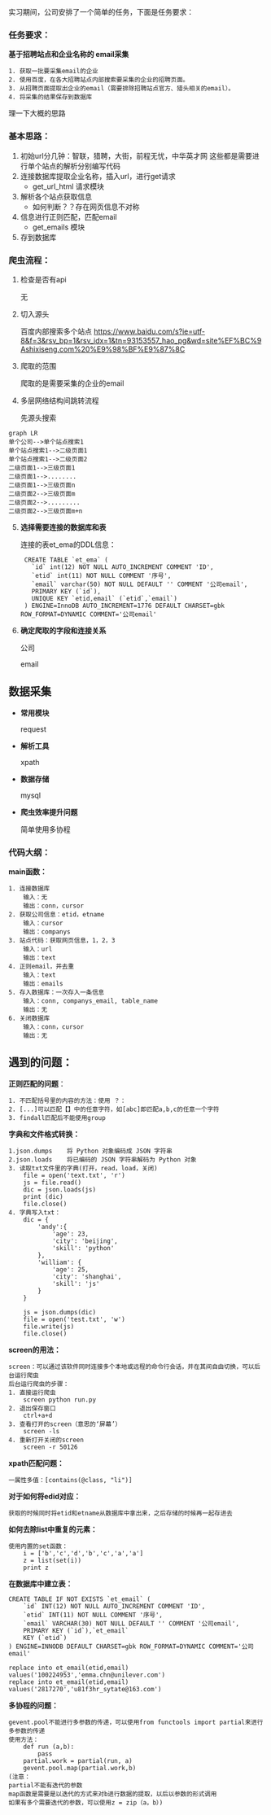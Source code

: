 
实习期间，公司安排了一个简单的任务，下面是任务要求：

### 任务要求： ###
**基于招聘站点和企业名称的 email采集**

	1. 获取一批要采集email的企业
	2. 使用百度，在各大招聘站点内部搜索要采集的企业的招聘页面。
	3. 从招聘页面提取出企业的email（需要排除招聘站点官方、猎头相关的email）。
	4. 将采集的结果保存到数据库

理一下大概的思路

### 基本思路： ###

1. 初始url分几钟：智联，猎聘，大街，前程无忧，中华英才网 这些都是需要进行单个站点的解析分别编写代码
2. 连接数据库提取企业名称，插入url，进行get请求
	- get_url_html 请求模块
3. 解析各个站点获取信息
    - 如何判断？？存在网页信息不对称
4. 信息进行正则匹配，匹配email
	- get_emails 模块
5. 存到数据库




### 爬虫流程： ###
1. 检查是否有api

	无

2. 切入源头

    百度内部搜索多个站点
	https://www.baidu.com/s?ie=utf-8&f=3&rsv_bp=1&rsv_idx=1&tn=93153557_hao_pg&wd=site%EF%BC%9Ashixiseng.com%20%E9%98%BF%E9%87%8C

3. 爬取的范围

	爬取的是需要采集的企业的email

4. 多层网络结构间跳转流程

	先源头搜索
```
graph LR
单个公司-->单个站点搜索1
单个站点搜索1-->二级页面1
单个站点搜索1-->二级页面2
二级页面1-->三级页面1
二级页面1-->........
二级页面1-->三级页面n
二级页面2-->三级页面m
二级页面2-->.........
二级页面2-->三级页面m+n

```


5. **选择需要连接的数据库和表**

	连接的表et_ema的DDL信息：
	    
        CREATE TABLE `et_ema` (
          `id` int(12) NOT NULL AUTO_INCREMENT COMMENT 'ID',
          `etid` int(11) NOT NULL COMMENT '序号',
          `email` varchar(50) NOT NULL DEFAULT '' COMMENT '公司email',
          PRIMARY KEY (`id`),
          UNIQUE KEY `etid,email` (`etid`,`email`)
        ) ENGINE=InnoDB AUTO_INCREMENT=1776 DEFAULT CHARSET=gbk ROW_FORMAT=DYNAMIC COMMENT='公司email'


6. **确定爬取的字段和连接关系**

    公司
    
    email

## 数据采集 ##


- **常用模块**

    request

- **解析工具**

    xpath
- **数据存储**

    mysql
    
- **爬虫效率提升问题**

    简单使用多协程


### 代码大纲： ###

**main函数：**
    
    1. 连接数据库
        输入：无
        输出：conn，cursor
    2. 获取公司信息：etid，etname
        输入：cursor
        输出：companys
    3. 站点代码：获取网页信息，1，2，3
        输入：url
        输出：text
    4. 正则email，并去重
        输入：text
        输出：emails
    5. 存入数据库：一次存入一条信息
        输入：conn, companys_email, table_name
        输出：无
    6. 关闭数据库
        输入：conn，cursor
        输出：无
    


## 遇到的问题：

**正则匹配的问题**：

    1. 不匹配括号里的内容的方法：使用 ？：
    2. [...]可以匹配【】中的任意字符，如[abc]即匹配a,b,c的任意一个字符
    3. findall匹配后不能使用group
    
**字典和文件格式转换：**

    1.json.dumps	将 Python 对象编码成 JSON 字符串
    2.json.loads	将已编码的 JSON 字符串解码为 Python 对象
    3. 读取txt文件里的字典(打开，read，load，关闭)
        file = open('text.txt', 'r')
        js = file.read()
        dic = json.loads(js)
        print (dic)
        file.close()
    4. 字典写入txt：
        dic = {  
            'andy':{  
                'age': 23,  
                'city': 'beijing',  
                'skill': 'python'  
            },  
            'william': {  
                'age': 25,  
                'city': 'shanghai',  
                'skill': 'js'  
            }  
        }  
        
        js = json.dumps(dic)   
        file = open('test.txt', 'w')  
        file.write(js)  
        file.close()  

**screen的用法：**

    screen：可以通过该软件同时连接多个本地或远程的命令行会话，并在其间自由切换，可以后台运行爬虫
    后台运行爬虫的步骤：
    1. 直接运行爬虫
        screen python run.py
    2. 退出保存窗口
        ctrl+a+d 
    3. 查看打开的screen（意思的‘屏幕’）
        screen -ls
    4. 重新打开关闭的screen
        screen -r 50126
        
**xpath匹配问题：**

    一属性多值：[contains(@class, "li")]
    
**对于如何将edid对应：**

    获取的时候同时将etid和etname从数据库中拿出来，之后存储的时候再一起存进去
    
**如何去除list中重复的元素：**

    使用内置的set函数：
        i = ['b','c','d','b','c','a','a']
        z = list(set(i))
        print z
        
**在数据库中建立表：**

    CREATE TABLE IF NOT EXISTS `et_email` (
        `id` INT(12) NOT NULL AUTO_INCREMENT COMMENT 'ID',
        `etid` INT(11) NOT NULL COMMENT '序号',
        `email` VARCHAR(30) NOT NULL DEFAULT '' COMMENT '公司email',
        PRIMARY KEY (`id`),`et_email`
        KEY (`etid`)
    ) ENGINE=INNODB DEFAULT CHARSET=gbk ROW_FORMAT=DYNAMIC COMMENT='公司email'

    replace into et_email(etid,email) values('100224953','emma.chn@unilever.com')
    replace into et_email(etid,email) values('2817270','u81f3hr_sytate@163.com')
    
**多协程的问题：**

    gevent.pool不能进行多参数的传递，可以使用from functools import partial来进行多参数的传递
    使用方法：  
        def run (a,b):
            pass
        partial.work = partial(run, a)
        gevent.pool.map(partial.work,b)
    (注意：
    partial不能有迭代的参数
    map函数是需要是以迭代的方式来对b进行数据的提取，以后以参数的形式调用
    如果有多个需要迭代的参数，可以使用z = zip（a，b）)